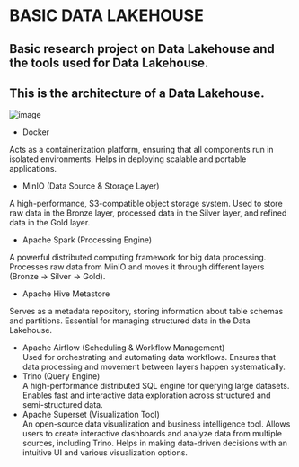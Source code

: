 # BASIC DATA LAKEHOUSE
## Basic research project on Data Lakehouse and the tools used for Data Lakehouse.
## This is the architecture of a Data Lakehouse.
![image](https://github.com/user-attachments/assets/a97c3921-0a36-46ec-a0d2-4f8c3e6fd6ef)


+ Docker <br>

Acts as a containerization platform, ensuring that all components run in isolated environments.
Helps in deploying scalable and portable applications.
+ MinIO (Data Source & Storage Layer)<br>

A high-performance, S3-compatible object storage system.
Used to store raw data in the Bronze layer, processed data in the Silver layer, and refined data in the Gold layer.
+ Apache Spark (Processing Engine)<br>

A powerful distributed computing framework for big data processing.
Processes raw data from MinIO and moves it through different layers (Bronze → Silver → Gold).
+ Apache Hive Metastore<br>

Serves as a metadata repository, storing information about table schemas and partitions.
Essential for managing structured data in the Data Lakehouse.
+ Apache Airflow (Scheduling & Workflow Management)<br>
Used for orchestrating and automating data workflows.
Ensures that data processing and movement between layers happen systematically.
+ Trino (Query Engine)<br>
A high-performance distributed SQL engine for querying large datasets.
Enables fast and interactive data exploration across structured and semi-structured data.
+ Apache Superset (Visualization Tool) <br>
An open-source data visualization and business intelligence tool.
Allows users to create interactive dashboards and analyze data from multiple sources, including Trino.
Helps in making data-driven decisions with an intuitive UI and various visualization options.











